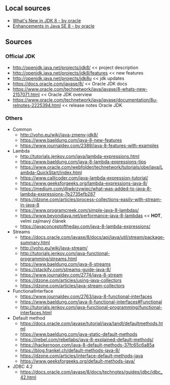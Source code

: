 ## Local sources
+ [What's New in JDK 8 - by oracle](https://github.com/tomascejka/study/blob/master/jdk8/what-is-new.md)
+ [Enhancements in Java SE 8 - by oracle](https://github.com/tomascejka/study/blob/master/jdk8/enhacements.md)

## Sources
### Official JDK
+ http://openjdk.java.net/projects/jdk8/ << project description
+ http://openjdk.java.net/projects/jdk8/features << new features
+ http://openjdk.java.net/projects/jdk8u << jdk updates
+ https://docs.oracle.com/javase/8/ << Oracle JDK docs
+ https://www.oracle.com/technetwork/java/javase/8-whats-new-2157071.html << Oracle JDK overview
+ https://www.oracle.com/technetwork/java/javase/documentation/8u-relnotes-2225394.html << release notes Oracle JDK

### Others
+ Common
  + http://voho.eu/wiki/java-zmeny-jdk8/
  + https://www.baeldung.com/java-8-new-features
  + https://www.journaldev.com/2389/java-8-features-with-examples
+ Lambda
  + http://tutorials.jenkov.com/java/lambda-expressions.html
  + https://www.baeldung.com/java-8-lambda-expressions-tips
  + https://www.oracle.com/webfolder/technetwork/tutorials/obe/java/Lambda-QuickStart/index.html
  + https://www.callicoder.com/java-lambda-expression-tutorial/
  + https://www.geeksforgeeks.org/lambda-expressions-java-8/
  + https://medium.com/@wkrzywiec/what-was-added-to-java-8-lambda-expressions-7b2735efb287
  + https://dzone.com/articles/process-collections-easily-with-stream-in-java-8
  + https://www.programcreek.com/simple-java-8-lambdas/
  + https://www.beyondjava.net/performance-java-8-lambdas << <b>HOT</b>, velmi zajímavý článek
  + https://javaconceptoftheday.com/java-8-lambda-expressions/
+ Streams
  + https://docs.oracle.com/javase/8/docs/api/java/util/stream/package-summary.html
  + http://voho.eu/wiki/java-stream/
  + http://tutorials.jenkov.com/java-functional-programming/streams.html  
  + https://www.baeldung.com/java-8-streams
  + https://stackify.com/streams-guide-java-8/
  + https://www.journaldev.com/2774/java-8-stream
  + https://dzone.com/articles/using-java-collectors
  + https://dzone.com/articles/java-stream-collectors
+ FunctionalInterface
  + https://www.journaldev.com/2763/java-8-functional-interfaces
  + https://www.baeldung.com/java-8-functional-interfaces#Functional
  + http://tutorials.jenkov.com/java-functional-programming/functional-interfaces.html
+ Default method
  + https://docs.oracle.com/javase/tutorial/java/IandI/defaultmethods.html
  + https://www.baeldung.com/java-static-default-methods
  + https://jrebel.com/rebellabs/java-8-explained-default-methods/
  + https://hackernoon.com/java-8-default-methods-37fc65c6a85a
  + https://blog.frankel.ch/default-methods-java-8/
  + https://dzone.com/articles/interface-default-methods-java
  + https://www.geeksforgeeks.org/default-methods-java/
+ JDBC 4.2
  + https://docs.oracle.com/javase/8/docs/technotes/guides/jdbc/jdbc_42.html
